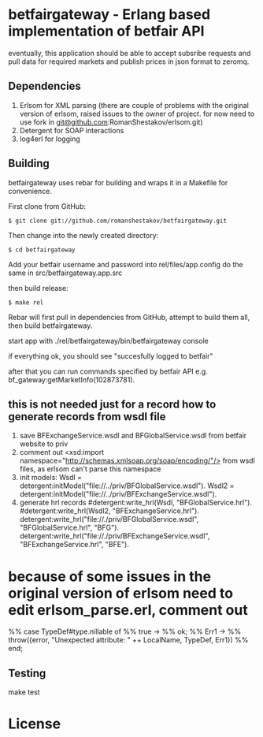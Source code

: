 betfairgateway - Erlang based implementation of betfair API
==============================================

eventually, this application should be able to accept subsribe requests and pull data for required markets and publish prices in json format to zeromq.


## Dependencies

1. Erlsom for XML parsing (there are couple of problems with the original version of erlsom, raised issues to the owner of project. for now need to use fork in git@github.com:RomanShestakov/erlsom.git)
2. Detergent for SOAP interactions
3. log4erl for logging

## Building

betfairgateway uses rebar for building and wraps it in a Makefile for convenience.

First clone from GitHub:

    $ git clone git://github.com/romanshestakov/betfairgateway.git

Then change into the newly created directory:

    $ cd betfairgateway

Add your betfair username and password into rel/files/app.config
do the same in src/betfairgateway.app.src

then build release:

    $ make rel

Rebar will first pull in dependencies from GitHub, attempt to build them all, then build betfairgateway.

start app with 
./rel/betfairgateway/bin/betfairgateway console

if everything ok, you should see 
"succesfully logged to betfair"

after that you can run commands specified by betfair API
e.g.
bf_gateway:getMarketInfo(102873781).





## this is not needed just for a record how to generate records from wsdl file
1. save BFExchangeService.wsdl and BFGlobalService.wsdl from betfair website to priv
2. comment out  <xsd:import namespace="http://schemas.xmlsoap.org/soap/encoding/"/> from wsdl files, as erlsom can't parse this 
namespace
3. init models:
Wsdl = detergent:initModel("file://../priv/BFGlobalService.wsdl").
Wsdl2 = detergent:initModel("file://../priv/BFExchangeService.wsdl").
4. generate hrl records
#detergent:write_hrl(Wsdl, "BFGlobalService.hrl").
#detergent:write_hrl(Wsdl2, "BFExchangeService.hrl").
detergent:write_hrl("file://./priv/BFGlobalService.wsdl", "BFGlobalService.hrl", "BFG").
detergent:write_hrl("file://./priv/BFExchangeService.wsdl", "BFExchangeService.hrl", "BFE").

# because of some issues in the original version of erlsom need to edit erlsom_parse.erl, comment out
%% case TypeDef#type.nillable of
%% 	    true ->
%% 	      ok;
%% 	    Err1 ->
%%               throw({error, "Unexpected attribute: " ++ LocalName, TypeDef, Err1})
%% 	  end;


## Testing

make test


License
=======
